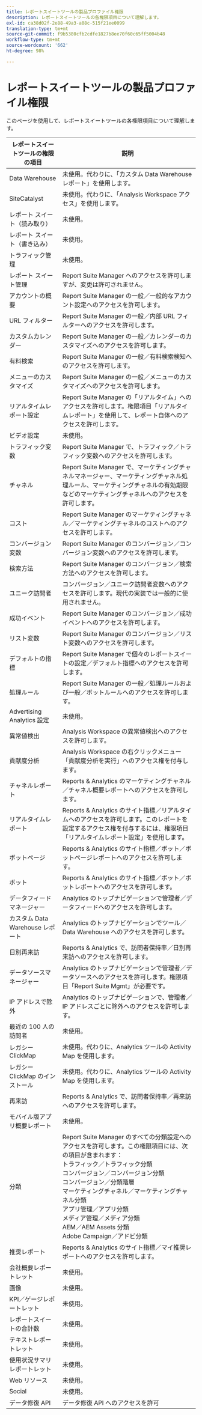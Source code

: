 ```yaml
---
title: レポートスイートツールの製品プロファイル権限
description: レポートスイートツールの各権限項目について理解します。
exl-id: ca38d02f-2e88-49a3-a08c-515f21ee0099
translation-type: tm+mt
source-git-commit: f9b5380cfb2cdfe1827b8ee70f60c65ff5004b48
workflow-type: tm+mt
source-wordcount: '662'
ht-degree: 98%

---
```


# レポートスイートツールの製品プロファイル権限

このページを使用して、レポートスイートツールの各権限項目について理解します。

| レポートスイートツールの権限の項目 | 説明 |
|------|------|
| Data Warehouse | 未使用。代わりに、「カスタム Data Warehouse レポート」を使用します。 |
| SiteCatalyst | 未使用。代わりに、「Analysis Workspace アクセス」を使用します。 |
| レポート スイート（読み取り） | 未使用。 |
| レポート スイート（書き込み） | 未使用。 |
| トラフィック管理 | 未使用。 |
| レポート スイート管理 | Report Suite Manager へのアクセスを許可しますが、変更は許可されません。 |
| アカウントの概要 | Report Suite Manager の一般／一般的なアカウント設定へのアクセスを許可します。 |
| URL フィルター | Report Suite Manager の一般／内部 URL フィルターへのアクセスを許可します。 |
| カスタムカレンダー | Report Suite Manager の一般／カレンダーのカスタマイズへのアクセスを許可します。 |
| 有料検索 | Report Suite Manager の一般／有料検索検知へのアクセスを許可します。 |
| メニューのカスタマイズ | Report Suite Manager の一般／メニューのカスタマイズへのアクセスを許可します。 |
| リアルタイムレポート設定 | Report Suite Manager の「リアルタイム」へのアクセスを許可します。権限項目「リアルタイムレポート」を使用して、レポート自体へのアクセスを許可します。 |
| ビデオ設定 | 未使用。 |
| トラフィック変数 | Report Suite Manager で、トラフィック／トラフィック変数へのアクセスを許可します。 |
| チャネル | Report Suite Manager で、マーケティングチャネルマネージャー、マーケティングチャネル処理ルール、マーケティングチャネルの有効期限などのマーケティングチャネルへのアクセスを許可します。 |
| コスト | Report Suite Manager のマーケティングチャネル／マーケティングチャネルのコストへのアクセスを許可します。 |
| コンバージョン変数 | Report Suite Manager のコンバージョン／コンバージョン変数へのアクセスを許可します。 |
| 検索方法 | Report Suite Manager のコンバージョン／検索方法へのアクセスを許可します。 |
| ユニーク訪問者 | コンバージョン／ユニーク訪問者変数へのアクセスを許可します。現代の実装では一般的に使用されません。 |
| 成功イベント | Report Suite Manager のコンバージョン／成功イベントへのアクセスを許可します。 |
| リスト変数 | Report Suite Manager のコンバージョン／リスト変数へのアクセスを許可します。 |
| デフォルトの指標 | Report Suite Manager で個々のレポートスイートの設定／デフォルト指標へのアクセスを許可します。 |
| 処理ルール | Report Suite Manager の一般／処理ルールおよび一般／ボットルールへのアクセスを許可します。 |
| Advertising Analytics 設定 | 未使用。 |
| 異常値検出 | Analysis Workspace の異常値検出へのアクセスを許可します。 |
| 貢献度分析 | Analysis Workspace の右クリックメニュー「貢献度分析を実行」へのアクセス権を付与します。 |
| チャネルレポート | Reports &amp; Analytics のマーケティングチャネル／チャネル概要レポートへのアクセスを許可します。 |
| リアルタイムレポート | Reports &amp; Analytics のサイト指標／リアルタイムへのアクセスを許可します。このレポートを設定するアクセス権を付与するには、権限項目「リアルタイムレポート設定」を使用します。 |
| ボットページ | Reports &amp; Analytics のサイト指標／ボット／ボットページレポートへのアクセスを許可します。 |
| ボット | Reports &amp; Analytics のサイト指標／ボット／ボットレポートへのアクセスを許可します。 |
| データフィードマネージャー | Analytics のトップナビゲーションで管理者／データフィードへのアクセスを許可します。 |
| カスタム Data Warehouse レポート | Analytics のトップナビゲーションでツール／Data Warehouse へのアクセスを許可します。 |
| 日別再来訪 | Reports &amp; Analytics で、訪問者保持率／日別再来訪へのアクセスを許可します。 |
| データソースマネージャー | Analytics のトップナビゲーションで管理者／データソースへのアクセスを許可します。権限項目「Report Suite Mgmt」が必要です。 |
| IP アドレスで除外 | Analytics のトップナビゲーションで、管理者／IP アドレスごとに除外へのアクセスを許可します。 |
| 最近の 100 人の訪問者 | 未使用。 |
| レガシー ClickMap | 未使用。代わりに、Analytics ツールの Activity Map を使用します。 |
| レガシー ClickMap のインストール | 未使用。代わりに、Analytics ツールの Activity Map を使用します。 |
| 再来訪 | Reports &amp; Analytics で、訪問者保持率／再来訪へのアクセスを許可します。 |
| モバイル版アプリ概要レポート | 未使用。 |
| 分類 | Report Suite Manager のすべての分類設定へのアクセスを許可します。この権限項目には、次の項目が含まれます：<br>トラフィック／トラフィック分類<br>コンバージョン／コンバージョン分類<br>コンバージョン／分類階層<br>マーケティングチャネル／マーケティングチャネル分類<br>アプリ管理／アプリ分類<br>メディア管理／メディア分類<br>AEM／AEM Assets 分類<br>Adobe Campaign／アドビ分類 |
| 推奨レポート | Reports &amp; Analytics のサイト指標／マイ推奨レポートへのアクセスを許可します。 |
| 会社概要レポートレット | 未使用。 |
| 画像 | 未使用。 |
| KPI／ゲージレポートレット | 未使用。 |
| レポートスイートの合計数 | 未使用。 |
| テキストレポートレット | 未使用。 |
| 使用状況サマリレポートレット | 未使用。 |
| Web リソース | 未使用。 |
| Social | 未使用。 |
| データ修復 API | データ修復 API へのアクセスを許可 |
